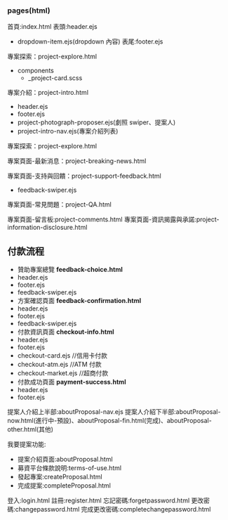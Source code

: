 ### pages(html)

首頁:index.html
表頭:header.ejs

- dropdown-item.ejs(dropdown 內容)
  表尾:footer.ejs

專案探索：project-explore.html

- components
  - \_project-card.scss

專案介紹：project-intro.html

- header.ejs
- footer.ejs
- project-photograph-proposer.ejs(劇照 swiper、提案人)
- project-intro-nav.ejs(專案介紹列表)

專案探索：project-explore.html

專案頁面-最新消息：project-breaking-news.html

專案頁面-支持與回饋：project-support-feedback.html

- feedback-swiper.ejs

專案頁面-常見問題：project-QA.html

專案頁面-留言板:project-comments.html
專案頁面-資訊揭露與承諾:project-information-disclosure.html

## 付款流程
- 贊助專案總覽 **feedback-choice.html**
 - header.ejs
 - footer.ejs
 - feedback-swiper.ejs
- 方案確認頁面 **feedback-confirmation.html**
 - header.ejs
 - footer.ejs
 - feedback-swiper.ejs
- 付款資訊頁面 **checkout-info.html**
 - header.ejs
 - footer.ejs
 - checkout-card.ejs //信用卡付款
 - checkout-atm.ejs //ATM 付款
 - checkout-market.ejs //超商付款
- 付款成功頁面 **payment-success.html**
 - header.ejs
 - footer.ejs

提案人介紹上半部:aboutProposal-nav.ejs
提案人介紹下半部:aboutProposal-now.html(進行中-預設)、aboutProposal-fin.html(完成)、aboutProposal-other.html(其他)

我要提案功能:

- 提案介紹頁面:aboutProposal.html
- 募資平台條款說明:terms-of-use.html
- 發起專案:createProposal.html
- 完成提案:completeProposal.html

登入:login.html
註冊:register.html
忘記密碼:forgetpassword.html
更改密碼:changepassword.html
完成更改密碼:completechangepassword.html
